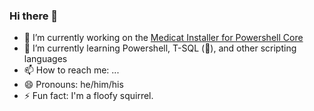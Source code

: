 ### Hi there 👋

- 🔭 I’m currently working on the [Medicat Installer for Powershell Core](https://github.com/mon5termatt/medicat_installer)
- 🌱 I’m currently learning Powershell, T-SQL (🤢), and other scripting languages
- 📫 How to reach me: ...
- 😄 Pronouns: he/him/his
- ⚡ Fun fact: I'm a floofy squirrel.
